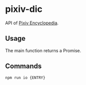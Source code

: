 # pixiv-dic

API of [Pixiv Encyclopedia](https://dic.pixiv.net).

## Usage

The main function returns a Promise.

## Commands

`npm run io {ENTRY}`

